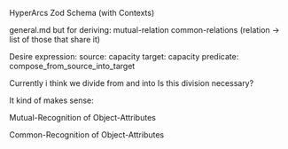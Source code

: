 HyperArcs Zod Schema (with Contexts)

general.md but for deriving:
mutual-relation
common-relations (relation -> list of those that share it)


Desire expression:
source: capacity
target: capacity
predicate: compose_from_source_into_target

Currently i think we divide from and into
Is this division necessary?

It kind of makes sense:

Mutual-Recognition of Object-Attributes

Common-Recognition of Object-Attributes

